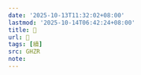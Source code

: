 ```yaml
---
date: '2025-10-13T11:32:02+08:00'
lastmod: '2025-10-14T06:42:24+08:00'
title: 󰫠
url: 󰫠
tags: [續]
src: GHZR
note:
---
```

